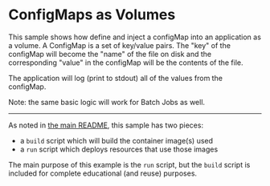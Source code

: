 # ConfigMaps as Volumes

This sample shows how define and inject a configMap into an application as a
volume.  A ConfigMap is a set of key/value pairs.  The "key" of the configMap
will become the "name" of the file on disk and the corresponding
"value" in the configMap will be the contents of the file.

The application will log (print to stdout) all of the values from the
configMap.

Note: the same basic logic will work for Batch Jobs as well.

- - -

As noted in [the main README](../README.md), this sample has two pieces:

- a `build` script which will build the container image(s) used
- a `run` script which deploys resources that use those images

The main purpose of this example is the `run` script, but the `build`
script is included for complete educational (and reuse) purposes.

